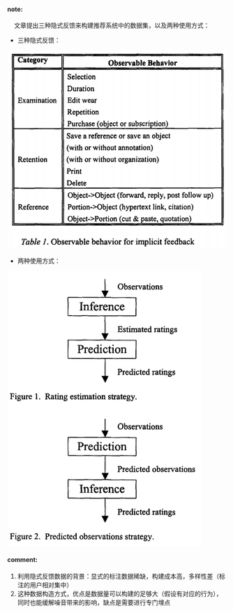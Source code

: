 #### note:
&nbsp;&nbsp;&nbsp;&nbsp;文章提出三种隐式反馈来构建推荐系统中的数据集，以及两种使用方式：
  + 三种隐式反馈：
  
  ![](https://github.com/xwzhong/papernote/blob/master/pic/Implicit%20Feedback%20for%20Recommender%20Systems-pic1.png)
  + 两种使用方式：
  
  ![](https://github.com/xwzhong/papernote/blob/master/pic/Implicit%20Feedback%20for%20Recommender%20Systems-pic2.png)
#### comment:
  1. 利用隐式反馈数据的背景：显式的标注数据稀缺，构建成本高，多样性差（标注的用户相对集中）
  2. 这种数据构造方式，优点是数据量可以构建的足够大（假设有对应的行为），同时也能缓解噪音带来的影响，缺点是需要进行专门埋点
